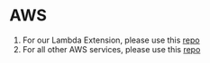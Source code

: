 # AWS  
1. For our Lambda Extension, please use this [repo](https://github.com/SumoLogic/sumologic-lambda-extensions)
2. For all other AWS services, please use this [repo](https://github.com/SumoLogic/sumologic-aws-lambda)
